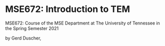 # MSE672: Introduction to TEM
MSE672: Course of the MSE Department at The University of Tennessee in the Spring Semester 2021

by Gerd Duscher,

